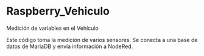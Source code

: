 # Raspberry_Vehiculo
Medición de variables en el Vehículo

Este código toma la medición de varios sensores. Se conecta a una base de datos de MariaDB y envía información a NodeRed.
